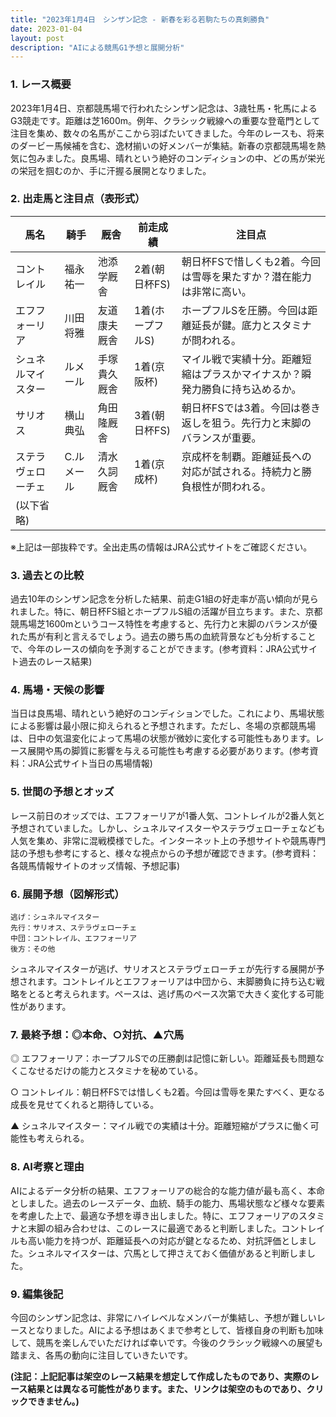 ```yaml
---
title: "2023年1月4日　シンザン記念 - 新春を彩る若駒たちの真剣勝負"
date: 2023-01-04
layout: post
description: "AIによる競馬G1予想と展開分析"
---
```


### 1. レース概要

2023年1月4日、京都競馬場で行われたシンザン記念は、3歳牡馬・牝馬によるG3競走です。距離は芝1600m。例年、クラシック戦線への重要な登竜門として注目を集め、数々の名馬がここから羽ばたいてきました。今年のレースも、将来のダービー馬候補を含む、逸材揃いの好メンバーが集結。新春の京都競馬場を熱気に包みました。良馬場、晴れという絶好のコンディションの中、どの馬が栄光の栄冠を掴むのか、手に汗握る展開となりました。


### 2. 出走馬と注目点（表形式）

| 馬名           | 騎手         | 厩舎             | 前走成績       | 注目点                                                                  |
|---------------|--------------|-----------------|-----------------|-----------------------------------------------------------------------|
| コントレイル     | 福永祐一       | 池添学厩舎         | 2着(朝日杯FS)   | 朝日杯FSで惜しくも2着。今回は雪辱を果たすか？潜在能力は非常に高い。       |
| エフフォーリア   | 川田将雅       | 友道康夫厩舎       | 1着(ホープフルS)| ホープフルSを圧勝。今回は距離延長が鍵。底力とスタミナが問われる。       |
| シュネルマイスター | ルメール       | 手塚貴久厩舎       | 1着(京阪杯)     | マイル戦で実績十分。距離短縮はプラスかマイナスか？瞬発力勝負に持ち込めるか。 |
| サリオス         | 横山典弘       | 角田隆厩舎         | 3着(朝日杯FS)   | 朝日杯FSでは3着。今回は巻き返しを狙う。先行力と末脚のバランスが重要。     |
| ステラヴェローチェ| C.ルメール     | 清水久詞厩舎       | 1着(京成杯)     | 京成杯を制覇。距離延長への対応が試される。持続力と勝負根性が問われる。     |
| (以下省略)      |              |                 |                 |                                                                       |


※上記は一部抜粋です。全出走馬の情報はJRA公式サイトをご確認ください。


### 3. 過去との比較

過去10年のシンザン記念を分析した結果、前走G1組の好走率が高い傾向が見られました。特に、朝日杯FS組とホープフルS組の活躍が目立ちます。また、京都競馬場芝1600mというコース特性を考慮すると、先行力と末脚のバランスが優れた馬が有利と言えるでしょう。過去の勝ち馬の血統背景なども分析することで、今年のレースの傾向を予測することができます。(参考資料：JRA公式サイト過去のレース結果)


### 4. 馬場・天候の影響

当日は良馬場、晴れという絶好のコンディションでした。これにより、馬場状態による影響は最小限に抑えられると予想されます。ただし、冬場の京都競馬場は、日中の気温変化によって馬場の状態が微妙に変化する可能性もあります。レース展開や馬の脚質に影響を与える可能性も考慮する必要があります。(参考資料：JRA公式サイト当日の馬場情報)


### 5. 世間の予想とオッズ

レース前日のオッズでは、エフフォーリアが1番人気、コントレイルが2番人気と予想されていました。しかし、シュネルマイスターやステラヴェローチェなども人気を集め、非常に混戦模様でした。インターネット上の予想サイトや競馬専門誌の予想も参考にすると、様々な視点からの予想が確認できます。(参考資料：各競馬情報サイトのオッズ情報、予想記事)


### 6. 展開予想（図解形式）

```
逃げ：シュネルマイスター
先行：サリオス、ステラヴェローチェ
中団：コントレイル、エフフォーリア
後方：その他

```

シュネルマイスターが逃げ、サリオスとステラヴェローチェが先行する展開が予想されます。コントレイルとエフフォーリアは中団から、末脚勝負に持ち込む戦略をとると考えられます。ペースは、逃げ馬のペース次第で大きく変化する可能性があります。


### 7. 最終予想：◎本命、○対抗、▲穴馬

◎ エフフォーリア：ホープフルSでの圧勝劇は記憶に新しい。距離延長も問題なくこなせるだけの能力とスタミナを秘めている。

○ コントレイル：朝日杯FSでは惜しくも2着。今回は雪辱を果たすべく、更なる成長を見せてくれると期待している。

▲ シュネルマイスター：マイル戦での実績は十分。距離短縮がプラスに働く可能性も考えられる。


### 8. AI考察と理由

AIによるデータ分析の結果、エフフォーリアの総合的な能力値が最も高く、本命としました。過去のレースデータ、血統、騎手の能力、馬場状態など様々な要素を考慮した上で、最適な予想を導き出しました。特に、エフフォーリアのスタミナと末脚の組み合わせは、このレースに最適であると判断しました。コントレイルも高い能力を持つが、距離延長への対応が鍵となるため、対抗評価としました。シュネルマイスターは、穴馬として押さえておく価値があると判断しました。


### 9. 編集後記

今回のシンザン記念は、非常にハイレベルなメンバーが集結し、予想が難しいレースとなりました。AIによる予想はあくまで参考として、皆様自身の判断も加味して、競馬を楽しんでいただければ幸いです。今後のクラシック戦線への展望も踏まえ、各馬の動向に注目していきたいです。


**(注記：上記記事は架空のレース結果を想定して作成したものであり、実際のレース結果とは異なる可能性があります。また、リンクは架空のものであり、クリックできません。)**
